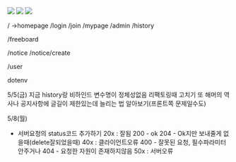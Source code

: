 <img src="https://img.shields.io/badge/mongoDB-47A248?style=for-the-badge&logo=MongoDB&logoColor=white">
<img src="https://img.shields.io/badge/node.js-339933?style=for-the-badge&logo=Node.js&logoColor=white">
<img src="https://img.shields.io/badge/express-000000?style=for-the-badge&logo=express&logoColor=white">

/ ->homepage
/login
/join
/mypage
/admin
/history

/freeboard

/notice
/notice/create

/user

dotenv

5/5(금)
지금 history랑 비하인드 변수명이 정체성없음 리팩토링때 고치기
또 해머의 역사나 공지사항에 글길이 제한있는데 늘리는 법 알아보기(프론트쪽 문제일수도)

5/8(월)

- 서버요청의 status코드 추가하기
  20x : 잘됨
  200 - ok
  <!-- 201- 요청이 성공적이고 리소스가 만들어짐(보통 Post에서) -->
  204 - Ok지만 보내줄게 없을때(delete잘되었을때)
  40x : 클라이언트오류
  400 - 잘못된 요청, 필수파라미터안주거나
  <!-- 401 - unauthorization 잘못된 인증 -->
  404 - 요청한 자원이 존재하지않음
  <!-- 409 - conflict 이미 계정이 있어서 충돌이 일어남 -->
  50x : 서버오류
